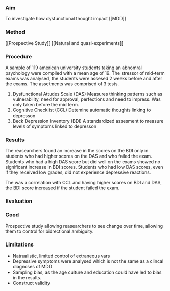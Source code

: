### Aim
To investigate how dysfunctional thought impact  [[MDD]]

### Method
[[Prospective Study]]
[[Natural and quasi-experiments]]

### Procedure 
A sample of 119 american university students taking an abnomral psychology were compiled with a mean age of 19. 
The stressor of mid-term exams was analysed, the students were assesed 2 weeks before and after the exams. The assetments was comprised of 3 tests. 

1. Dysfunctional Attudes Scale (DAS)
	Measures thinking patterns such as vulnerability, need for approval, perfections and need to impress. Was only taken before the mid term.
2. Cognitive Checklist (CCL)
	Detemine automatic thoughts linking to depresson
3. Beck Depression Inventory (BDI)
	A standardized assesment to measure levels of symptoms linked to depresson

### Results 
The reasearchers found an increase in the scores on the BDI only in students who had higher scores on the DAS and who failed the exam. Students who had a high DAS score but did well on the exams showed no significant increase in BDI scores. 
Students who had low DAS scores, even if they received low grades, did not experience depressive reactions.

The was a correlation with CCL and having higher scores on BDI and DAS, the BDI score increased if the student failed the exam.

### Evaluation
### Good 
Prospective study allowing reasearchers to see change over time, allowing them to control for bidrectional ambiguity. 

### Limitations 
- Natrualistic, limited control of extraneous vars
- Depressive symptoms were analysed which is not the same as a clincal diagnoses of MDD
- Sampling bias, as the age culture and education could have led to bias in the results.
- Construct validity 